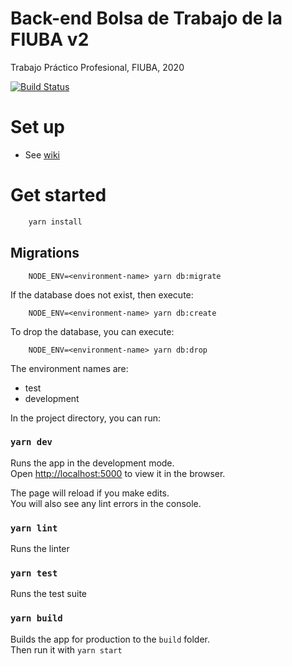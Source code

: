 # Back-end Bolsa de Trabajo de la FIUBA v2
Trabajo Práctico Profesional, FIUBA, 2020

[![Build Status](https://travis-ci.com/fiuba-laboral-v2/back-end.svg?branch=master)](https://travis-ci.com/fiuba-laboral-v2/back-end)

# Set up

- See [wiki](https://github.com/fiuba-laboral-v2/back-end/wiki/Set-up)

# Get started

```bash
    yarn install
```

## Migrations

```
    NODE_ENV=<environment-name> yarn db:migrate
```

If the database does not exist, then execute:

```
    NODE_ENV=<environment-name> yarn db:create
```

To drop the database, you can execute:
```
    NODE_ENV=<environment-name> yarn db:drop
```

The environment names are:
- test
- development

In the project directory, you can run:

### `yarn dev`

Runs the app in the development mode.<br />
Open [http://localhost:5000](http://localhost:5000) to view it in the browser.

The page will reload if you make edits.<br />
You will also see any lint errors in the console.

### `yarn lint`

Runs the linter

### `yarn test`

Runs the test suite

### `yarn build`

Builds the app for production to the `build` folder.<br />
Then run it with `yarn start`
